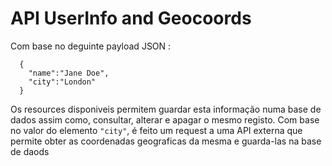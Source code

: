 # API UserInfo and Geocoords

Com base no deguinte payload JSON :
```
  {
    "name":"Jane Doe",
    "city":"London"
  }
```
Os resources disponiveis permitem guardar esta informação numa base de dados assim como, consultar, alterar e apagar o mesmo registo.
Com base no valor do elemento ``"city"``, é feito um request a uma API externa que permite obter as coordenadas geograficas da mesma e guarda-las na base de daods
